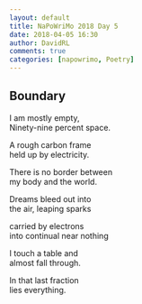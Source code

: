 ```yaml
---  
layout: default  
title: NaPoWriMo 2018 Day 5  
date: 2018-04-05 16:30  
author: DavidRL  
comments: true  
categories: [napowrimo, Poetry]
---  
```

## Boundary  

I am mostly empty,  
Ninety-nine percent space.  

A rough carbon frame  
held up by electricity.  

There is no border between  
my body and the world.  

Dreams bleed out into  
the air, leaping sparks  

carried by electrons  
into continual near nothing  

I touch a table and  
almost fall through.  

In that last fraction  
lies everything.  
